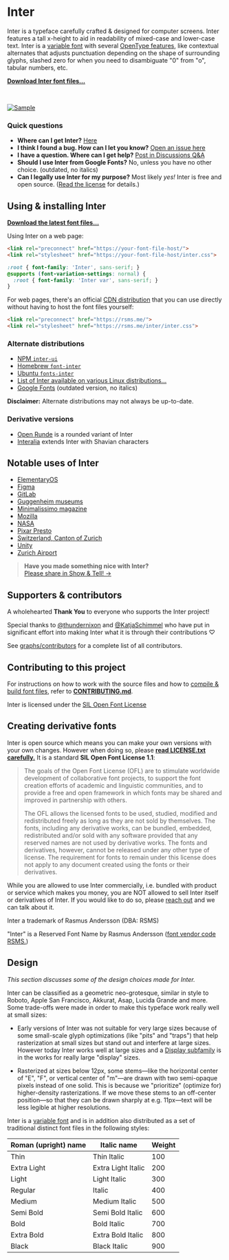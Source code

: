 # Inter

Inter is a typeface carefully crafted & designed for computer screens.
Inter features a tall x-height to aid in readability of mixed-case and lower-case text.
Inter is a [variable font](https://rsms.me/inter/#variable) with
several [OpenType features](https://rsms.me/inter/#features), like contextual alternates that adjusts punctuation depending on the shape of surrounding glyphs, slashed zero for when you need to disambiguate "0" from "o", tabular numbers, etc.

[**Download Inter font files…**](https://github.com/rsms/inter/releases/latest)

<br>

[![Sample](misc/readme/intro.png)](https://rsms.me/inter/)


### Quick questions

- **Where can I get Inter?** [Here](https://github.com/rsms/inter/releases/latest)
- **I think I found a bug. How can I let you know?** [Open an issue here](https://github.com/rsms/inter/issues/new?template=bug_report.md)
- **I have a question. Where can I get help?** [Post in Discussions Q&A](https://github.com/rsms/inter/discussions/categories/q-a)
- **Should I use Inter from Google Fonts?** No, unless you have no other choice.
  (outdated, no italics)
- **Can I legally use Inter for my purpose?** Most likely _yes!_ Inter is free and open source.
  ([Read the license](LICENSE.txt) for details.)


## Using & installing Inter

[**Download the latest font files…**](https://github.com/rsms/inter/releases/latest)

Using Inter on a web page:

```html
<link rel="preconnect" href="https://your-font-file-host/">
<link rel="stylesheet" href="https://your-font-file-host/inter.css">
```

```css
:root { font-family: 'Inter', sans-serif; }
@supports (font-variation-settings: normal) {
  :root { font-family: 'Inter var', sans-serif; }
}
```

For web pages, there's an official [CDN distribution](https://rsms.me/inter/inter.css) that you can use directly without having to host the font files yourself:

```html
<link rel="preconnect" href="https://rsms.me/">
<link rel="stylesheet" href="https://rsms.me/inter/inter.css">
```


### Alternate distributions

- [NPM `inter-ui`](https://www.npmjs.com/package/inter-ui)
- [Homebrew `font-inter`](https://github.com/Homebrew/homebrew-cask-fonts)
- [Ubuntu `fonts-inter`](https://packages.ubuntu.com/search?keywords=fonts-inter)
- [List of Inter available on various Linux distributions…](https://repology.org/project/fonts:inter/versions)
- [Google Fonts](https://fonts.google.com/specimen/Inter) (outdated version, no italics)

**Disclaimer:** Alternate distributions may not always be up-to-date.


### Derivative versions

- [Open Runde](https://github.com/lauridskern/open-runde) is a rounded variant of Inter
- [Interalia](https://github.com/Shavian-info/interalia) extends Inter with Shavian characters


## Notable uses of Inter

- [ElementaryOS](https://elementary.io/)
- [Figma](https://figma.com/)
- [GitLab](https://gitlab.com/)
- [Guggenheim museums](https://www.pentagram.com/work/guggenheim-3)
- [Minimalissimo magazine](https://minimalissimo.com/)
- [Mozilla](https://mozilla.design/firefox/typography/)
- [NASA](https://www.nasa.gov/specials/artemis-ii/)
- [Pixar Presto](https://en.wikipedia.org/wiki/Presto_(animation_software))
- [Switzerland, Canton of Zurich](https://www.zh.ch/)
- [Unity](https://unity.com/)
- [Zurich Airport](https://flughafen-zuerich.ch/)


> **Have you made something nice with Inter?**<br>
> [Please share in Show & Tell! →](https://github.com/rsms/inter/discussions/categories/show-and-tell)


## Supporters & contributors

A wholehearted **Thank You** to everyone who supports the Inter project!

Special thanks to
[@thundernixon](https://github.com/thundernixon) and
[@KatjaSchimmel](https://github.com/KatjaSchimmel)
who have put in significant effort into making Inter what it is through
their contributions ♡

See [graphs/contributors](https://github.com/rsms/inter/graphs/contributors)
for a complete list of all contributors.


## Contributing to this project

For instructions on how to work with the source files and how to
[compile & build font files](CONTRIBUTING.md#compiling-font-files),
refer to [**CONTRIBUTING.md**](CONTRIBUTING.md).

Inter is licensed under the [SIL Open Font License](LICENSE.txt)


## Creating derivative fonts

Inter is open source which means you can make your own versions with your own changes.
However when doing so, please [**read LICENSE.txt carefully.**](LICENSE.txt) It is a standard **SIL Open Font License 1.1**:

> The goals of the Open Font License (OFL) are to stimulate worldwide
> development of collaborative font projects, to support the font creation
> efforts of academic and linguistic communities, and to provide a free and
> open framework in which fonts may be shared and improved in partnership
> with others.
>
> The OFL allows the licensed fonts to be used, studied, modified and
> redistributed freely as long as they are not sold by themselves. The
> fonts, including any derivative works, can be bundled, embedded,
> redistributed and/or sold with any software provided that any reserved
> names are not used by derivative works. The fonts and derivatives,
> however, cannot be released under any other type of license. The
> requirement for fonts to remain under this license does not apply
> to any document created using the fonts or their derivatives.

While you are allowed to use Inter commercially, i.e. bundled with product or service which makes you money, you are NOT allowed to sell Inter itself or derivatives of Inter. If you would like to do so, please [reach out](https://github.com/rsms) and we can talk about it.

Inter a trademark of Rasmus Andersson (DBA: RSMS)

"Inter" is a Reserved Font Name by Rasmus Andersson
([font vendor code RSMS.](https://learn.microsoft.com/en-us/typography/vendors/#r))


## Design

_This section discusses some of the design choices made for Inter._

Inter can be classified as a geometric neo-grotesque, similar in style to Roboto, Apple San Francisco, Akkurat, Asap, Lucida Grande and more. Some trade-offs were made in order to make this typeface work really well at small sizes:

- Early versions of Inter was not suitable for very large sizes because of some small-scale glyph optimizations (like "pits" and "traps") that help rasterization at small sizes but stand out and interfere at large sizes. However today Inter works well at large sizes and a [Display subfamily](https://github.com/rsms/inter/releases/tag/display-beta-1) is in the works for really large "display" sizes.

- Rasterized at sizes below 12px, some stems—like the horizontal center of "E", "F", or vertical center of "m"—are drawn with two semi-opaque pixels instead of one solid. This is because we "prioritize" (optimize for) higher-density rasterizations. If we move these stems to an off-center position—so that they can be drawn sharply at e.g. 11px—text will be less legible at higher resolutions.

Inter is a [variable font](https://rsms.me/inter/#variable) and is in addition also distributed as a set of traditional distinct font files in the following styles:

| Roman (upright) name | Italic name          | Weight
| -------------------- | -------------------- | ------------
| Thin                 | Thin Italic          | 100
| Extra Light          | Extra Light Italic   | 200
| Light                | Light Italic         | 300
| Regular              | Italic               | 400
| Medium               | Medium Italic        | 500
| Semi Bold            | Semi Bold Italic     | 600
| Bold                 | Bold Italic          | 700
| Extra Bold           | Extra Bold Italic    | 800
| Black                | Black Italic         | 900

